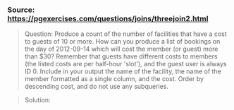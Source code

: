 ### Source: https://pgexercises.com/questions/joins/threejoin2.html

> Question:  Produce a count of the number of facilities that have a cost to guests of 10 or more.
> How can you produce a list of bookings on the day of 2012-09-14 which will cost the member (or guest) more than $30? Remember that guests have different costs to members (the 
> listed costs are per half-hour 'slot'), and the guest user is always ID 0. Include in your output the name of the facility, the name of the member formatted as a single column, 
> and the cost. Order by descending cost, and do not use any subqueries.

> Solution:

```